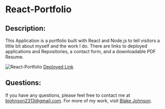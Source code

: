 # React-Portfolio
  
  ## Description: 
   This Application is a portfolio built with React and Node.js to tell visitors a little bit about myself and the work I do. There are links to deployed applications and Repositories, a contact form, and a downloadable PDF Resume. 
  
![React-Portfolio](https://user-images.githubusercontent.com/77548141/126878832-852aabd7-810f-4208-938b-b113f5a83616.png)
[Deployed Link](https://0blockaye0.github.io/React-Profile/#/)
  
  ## Questions:
  If you have any questions, please feel free to contact me at bjohnson2313@gmail.com. For more of my work, visit [Blake Johnson](https://github.com/0Blockaye0).
